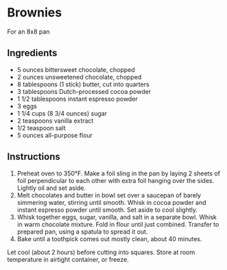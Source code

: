 # Brownies

For an 8x8 pan

## Ingredients

- 5 ounces bittersweet chocolate, chopped
- 2 ounces unsweetened chocolate, chopped
- 8 tablespoons (1 stick) butter, cut into quarters
- 3 tablespoons Dutch-processed cocoa powder
- 1 1/2 tablespoons instant espresso powder
- 3 eggs
- 1 1/4 cups (8 3/4 ounces) sugar
- 2 teaspoons vanilla extract
- 1/2 teaspoon salt
- 5 ounces all-purpose flour

## Instructions

1. Preheat oven to 350°F. Make a foil sling in the pan by laying 2 sheets of foil perpendicular to each other with extra foil hanging over the sides. Lightly oil and set aside.
2. Melt chocolates and butter in bowl set over a saucepan of barely simmering water, stirring until smooth. Whisk in cocoa powder and instant espresso powder until smooth. Set aside to cool slightly.
3. Whisk together eggs, sugar, vanilla, and salt in a separate bowl. Whisk in warm chocolate mixture. Fold in flour until just combined. Transfer to prepared pan, using a spatula to spread it out.
4. Bake until a toothpick comes out mostly clean, about 40 minutes.

Let cool (about 2 hours) before cutting into squares. Store at room temperature in airtight container, or freeze.
